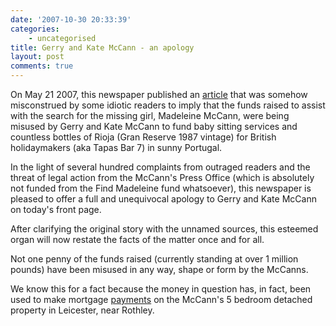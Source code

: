 ```yaml
---
date: '2007-10-30 20:33:39'
categories:
    - uncategorised
title: Gerry and Kate McCann - an apology
layout: post
comments: true
---
```

On May 21 2007, this newspaper published an
[article](http://www.nbrightside.com/blog/2007/05/21/the-tragic-case-of-madeleine-mccann/)
that was somehow misconstrued by some idiotic readers to imply that the
funds raised to assist with the search for the missing girl, Madeleine
McCann, were being misused by Gerry and Kate McCann to fund baby sitting
services and countless bottles of Rioja (Gran Reserve 1987 vintage) for
British holidaymakers (aka Tapas Bar 7) in sunny Portugal.

In the light of several hundred complaints from outraged readers and the
threat of legal action from the McCann's Press Office (which is
absolutely not funded from the Find Madeleine fund whatsoever), this
newspaper is pleased to offer a full and unequivocal apology to Gerry
and Kate McCann on today's front page.

After clarifying the original story with the unnamed sources, this
esteemed organ will now restate the facts of the matter once and for
all.

Not one penny of the funds raised (currently standing at over 1 million
pounds) have been misused in any way, shape or form by the McCanns.

We know this for a fact because the money in question has, in fact, been
used to make mortgage
[payments](http://news.bbc.co.uk/1/hi/uk/7068760.stm) on the McCann's 5
bedroom detached property in Leicester, near Rothley.
